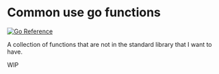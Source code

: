 # Common use go functions

[![Go Reference](https://pkg.go.dev/badge/github.com/OZoneGuy/go-misc-lib.svg)](https://pkg.go.dev/github.com/OZoneGuy/go-misc-lib)

A collection of functions that are not in the standard library that I want to have.

WIP

